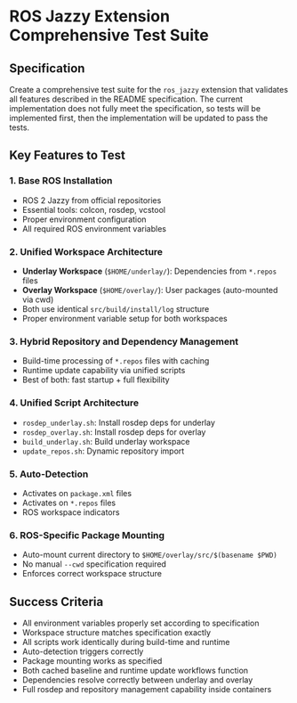 # ROS Jazzy Extension Comprehensive Test Suite

## Specification

Create a comprehensive test suite for the `ros_jazzy` extension that validates all features described in the README specification. The current implementation does not fully meet the specification, so tests will be implemented first, then the implementation will be updated to pass the tests.

## Key Features to Test

### 1. Base ROS Installation
- ROS 2 Jazzy from official repositories
- Essential tools: colcon, rosdep, vcstool
- Proper environment configuration
- All required ROS environment variables

### 2. Unified Workspace Architecture
- **Underlay Workspace** (`$HOME/underlay/`): Dependencies from `*.repos` files
- **Overlay Workspace** (`$HOME/overlay/`): User packages (auto-mounted via cwd)
- Both use identical `src/build/install/log` structure
- Proper environment variable setup for both workspaces

### 3. Hybrid Repository and Dependency Management  
- Build-time processing of `*.repos` files with caching
- Runtime update capability via unified scripts
- Best of both: fast startup + full flexibility

### 4. Unified Script Architecture
- `rosdep_underlay.sh`: Install rosdep deps for underlay
- `rosdep_overlay.sh`: Install rosdep deps for overlay  
- `build_underlay.sh`: Build underlay workspace
- `update_repos.sh`: Dynamic repository import

### 5. Auto-Detection
- Activates on `package.xml` files
- Activates on `*.repos` files
- ROS workspace indicators

### 6. ROS-Specific Package Mounting
- Auto-mount current directory to `$HOME/overlay/src/$(basename $PWD)`
- No manual `--cwd` specification required
- Enforces correct workspace structure

## Success Criteria
- All environment variables properly set according to specification
- Workspace structure matches specification exactly  
- All scripts work identically during build-time and runtime
- Auto-detection triggers correctly
- Package mounting works as specified
- Both cached baseline and runtime update workflows function
- Dependencies resolve correctly between underlay and overlay
- Full rosdep and repository management capability inside containers
